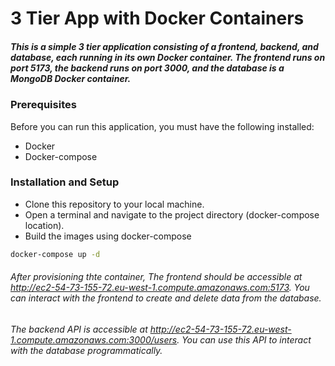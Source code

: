 # 3 Tier App with Docker Containers

##### This is a simple 3 tier application consisting of a frontend, backend, and database, each running in its own Docker container. The frontend runs on port 5173, the backend runs on port 3000, and the database is a MongoDB Docker container.

### Prerequisites

Before you can run this application, you must have the following installed:

- Docker
- Docker-compose

### Installation and Setup

- Clone this repository to your local machine.
- Open a terminal and navigate to the project directory (docker-compose location).
- Build the images using docker-compose

```bash
docker-compose up -d
```

###### After provisioning thte container, The frontend should be accessible at http://ec2-54-73-155-72.eu-west-1.compute.amazonaws.com:5173. You can interact with the frontend to create and delete data from the database.

###### The backend API is accessible at http://ec2-54-73-155-72.eu-west-1.compute.amazonaws.com:3000/users. You can use this API to interact with the database programmatically.
